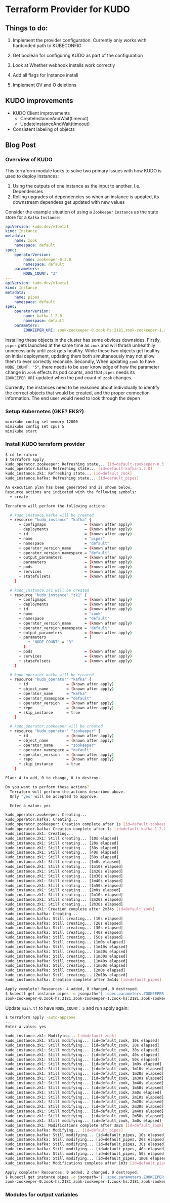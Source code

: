 # Terraform Provider for KUDO


## Things to do:

1. Implement the provider configuration.  Currently only works with hardcoded path to KUBECONFIG

2. Get boolean for configuring KUDO as part of the configuration


5. Look at Whether webhook installs work correctly

6. Add all flags for Instance install

8. Implement OV  and O deletions


## KUDO improvements

* KUDO Client improvements
  * CreateInstanceAndWait(timeout)
  * UpdateInstanceAndWait(timeout)
* Consistent labeling of objects


## Blog Post

### Overview of KUDO

This terraform module looks to solve two primary issues with how KUDO is used to deploy instances:

1. Using the outputs of one instance as the input to another.  I.e. Dependencies
2. Rolling upgrades of dependencies so when an instance is updated, its downstream dependees get updated with new values


Consider the example situation of using a `Zookeeper` `Instance` as the state store for a `Kafka` `Instance`:

```yaml
apiVersion: kudo.dev/v1beta1
kind: Instance
metadata:
    name: zook
    namespace: default
spec:
    operatorVersion:
        name: zookeeper-0.3.0
        namespace: default
    parameters:
        NODE_COUNT: "3"
---
apiVersion: kudo.dev/v1beta1
kind: Instance
metadata:
    name: pipes
    namespace: default
spec:
    operatorVersion:
        name: kafka-1.2.0
        namespace: default
    parameters:
        ZOOKEEPER_URI: zook-zookeeper-0.zook-hs:2181,zook-zookeeper-1.zook-hs:2181,zook-zookeeper-2.zook-hs:2181
```

Installing these objects in the cluster has some obvious downsides.  Firstly, `pipes` gets launched at the same time as `zook` and will thrash unhealthily unnecessiarily until `zook` gets healthy.  While these two objects get healthy on initial deployment, updating them both simultaneously may not allow them to ever correctly reconcile.  Secondly, When updating `zook` to have `NODE_COUNT: "5"`, there needs to be user knowledge of how the parameter change in `zook` effects its pod counts, and that `pipes` needs its `ZOOKEEPER_URI` updated when the pod count of `zook` changes. 

Currently, the instances need to be reasoned about individually to identify the correct objects that would be created, and the proper connection information.  The end user would need to look through the depen

### Setup Kubernetes (GKE? EKS?)

```bash
minikube config set memory 12000
minikube config set cpus 5
minikube start
```


### Install KUDO terraform provider

```bash
$ cd terraform
$ terraform apply
kudo_operator.zookeeper: Refreshing state... [id=default-zookeeper-0.3.0]
kudo_operator.kafka: Refreshing state... [id=default-kafka-1.2.0]
kudo_instance.zk1: Refreshing state... [id=default_zook]
kudo_instance.kafka: Refreshing state... [id=default_pipes]

An execution plan has been generated and is shown below.
Resource actions are indicated with the following symbols:
  + create

Terraform will perform the following actions:

  # kudo_instance.kafka will be created
  + resource "kudo_instance" "kafka" {
      + configmaps                 = (known after apply)
      + deployments                = (known after apply)
      + id                         = (known after apply)
      + name                       = "pipes"
      + namespace                  = "default"
      + operator_version_name      = (known after apply)
      + operator_version_namespace = "default"
      + output_parameters          = (known after apply)
      + parameters                 = (known after apply)
      + pods                       = (known after apply)
      + services                   = (known after apply)
      + statefulsets               = (known after apply)
    }

  # kudo_instance.zk1 will be created
  + resource "kudo_instance" "zk1" {
      + configmaps                 = (known after apply)
      + deployments                = (known after apply)
      + id                         = (known after apply)
      + name                       = "zook"
      + namespace                  = "default"
      + operator_version_name      = (known after apply)
      + operator_version_namespace = "default"
      + output_parameters          = (known after apply)
      + parameters                 = {
          + "NODE_COUNT" = "3"
        }
      + pods                       = (known after apply)
      + services                   = (known after apply)
      + statefulsets               = (known after apply)
    }

  # kudo_operator.kafka will be created
  + resource "kudo_operator" "kafka" {
      + id                 = (known after apply)
      + object_name        = (known after apply)
      + operator_name      = "kafka"
      + operator_namespace = "default"
      + operator_version   = (known after apply)
      + repo               = (known after apply)
      + skip_instance      = true
    }

  # kudo_operator.zookeeper will be created
  + resource "kudo_operator" "zookeeper" {
      + id                 = (known after apply)
      + object_name        = (known after apply)
      + operator_name      = "zookeeper"
      + operator_namespace = "default"
      + operator_version   = (known after apply)
      + repo               = (known after apply)
      + skip_instance      = true
    }

Plan: 4 to add, 0 to change, 0 to destroy.

Do you want to perform these actions?
  Terraform will perform the actions described above.
  Only 'yes' will be accepted to approve.

  Enter a value: yes

kudo_operator.zookeeper: Creating...
kudo_operator.kafka: Creating...
kudo_operator.zookeeper: Creation complete after 1s [id=default-zookeeper-0.3.0]
kudo_operator.kafka: Creation complete after 1s [id=default-kafka-1.2.0]
kudo_instance.zk1: Creating...
kudo_instance.zk1: Still creating... [10s elapsed]
kudo_instance.zk1: Still creating... [20s elapsed]
kudo_instance.zk1: Still creating... [30s elapsed]
kudo_instance.zk1: Still creating... [40s elapsed]
kudo_instance.zk1: Still creating... [50s elapsed]
kudo_instance.zk1: Still creating... [1m0s elapsed]
kudo_instance.zk1: Still creating... [1m10s elapsed]
kudo_instance.zk1: Still creating... [1m20s elapsed]
kudo_instance.zk1: Still creating... [1m30s elapsed]
kudo_instance.zk1: Still creating... [1m40s elapsed]
kudo_instance.zk1: Still creating... [1m50s elapsed]
kudo_instance.zk1: Still creating... [2m0s elapsed]
kudo_instance.zk1: Still creating... [2m10s elapsed]
kudo_instance.zk1: Still creating... [2m20s elapsed]
kudo_instance.zk1: Still creating... [2m30s elapsed]
kudo_instance.zk1: Creation complete after 2m34s [id=default_zook]
kudo_instance.kafka: Creating...
kudo_instance.kafka: Still creating... [10s elapsed]
kudo_instance.kafka: Still creating... [20s elapsed]
kudo_instance.kafka: Still creating... [30s elapsed]
kudo_instance.kafka: Still creating... [40s elapsed]
kudo_instance.kafka: Still creating... [50s elapsed]
kudo_instance.kafka: Still creating... [1m0s elapsed]
kudo_instance.kafka: Still creating... [1m10s elapsed]
kudo_instance.kafka: Still creating... [1m20s elapsed]
kudo_instance.kafka: Still creating... [1m30s elapsed]
kudo_instance.kafka: Still creating... [1m40s elapsed]
kudo_instance.kafka: Still creating... [1m50s elapsed]
kudo_instance.kafka: Still creating... [2m0s elapsed]
kudo_instance.kafka: Still creating... [2m10s elapsed]
kudo_instance.kafka: Creation complete after 2m14s [id=default_pipes]

Apply complete! Resources: 4 added, 0 changed, 0 destroyed.
$ kubectl get instance pipes -o jsonpath="{ .spec.parameters.ZOOKEEPER_URI }"
zook-zookeeper-0.zook-hs:2181,zook-zookeeper-1.zook-hs:2181,zook-zookeeper-2.zook-hs:2181

```

Update `main.tf` to have `NODE_COUNT: 5` and run apply again:

```bash
$ terraform apply -auto-approve
...
Enter a value: yes

kudo_instance.zk1: Modifying... [id=default_zook]
kudo_instance.zk1: Still modifying... [id=default_zook, 10s elapsed]
kudo_instance.zk1: Still modifying... [id=default_zook, 20s elapsed]
kudo_instance.zk1: Still modifying... [id=default_zook, 30s elapsed]
kudo_instance.zk1: Still modifying... [id=default_zook, 40s elapsed]
kudo_instance.zk1: Still modifying... [id=default_zook, 50s elapsed]
kudo_instance.zk1: Still modifying... [id=default_zook, 1m0s elapsed]
kudo_instance.zk1: Still modifying... [id=default_zook, 1m10s elapsed]
kudo_instance.zk1: Still modifying... [id=default_zook, 1m20s elapsed]
kudo_instance.zk1: Still modifying... [id=default_zook, 1m30s elapsed]
kudo_instance.zk1: Still modifying... [id=default_zook, 1m40s elapsed]
kudo_instance.zk1: Still modifying... [id=default_zook, 1m50s elapsed]
kudo_instance.zk1: Still modifying... [id=default_zook, 2m0s elapsed]
kudo_instance.zk1: Still modifying... [id=default_zook, 2m10s elapsed]
kudo_instance.zk1: Still modifying... [id=default_zook, 2m20s elapsed]
kudo_instance.zk1: Still modifying... [id=default_zook, 2m30s elapsed]
kudo_instance.zk1: Still modifying... [id=default_zook, 2m40s elapsed]
kudo_instance.zk1: Still modifying... [id=default_zook, 2m50s elapsed]
kudo_instance.zk1: Still modifying... [id=default_zook, 3m0s elapsed]
kudo_instance.zk1: Modifications complete after 3m2s [id=default_zook]
kudo_instance.kafka: Modifying... [id=default_pipes]
kudo_instance.kafka: Still modifying... [id=default_pipes, 10s elapsed]
kudo_instance.kafka: Still modifying... [id=default_pipes, 20s elapsed]
kudo_instance.kafka: Still modifying... [id=default_pipes, 30s elapsed]
kudo_instance.kafka: Still modifying... [id=default_pipes, 40s elapsed]
kudo_instance.kafka: Still modifying... [id=default_pipes, 50s elapsed]
kudo_instance.kafka: Still modifying... [id=default_pipes, 1m0s elapsed]
kudo_instance.kafka: Modifications complete after 1m3s [id=default_pipes]

Apply complete! Resources: 0 added, 2 changed, 0 destroyed.
$ kubectl get instance pipes -o jsonpath="{ .spec.parameters.ZOOKEEPER_URI }"
zook-zookeeper-0.zook-hs:2181,zook-zookeeper-1.zook-hs:2181,zook-zookeeper-2.zook-hs:2181,zook-zookeeper-3.zook-hs:2181,zook-zookeeper-4.zook-hs:2181
```

### Modules for output variables

